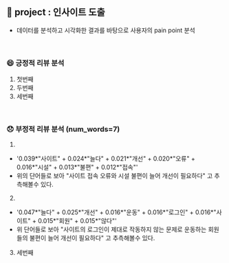 ## 📃 project : 인사이트 도출
- 데이터를 분석하고 시각화한 결과를 바탕으로 사용자의 pain point 분석
<br>

### 😄 긍정적 리뷰 분석
1) 첫번째
2) 두번째
3) 세번째
<br>

### 😞 부정적 리뷰 분석 (num_words=7)
1) 
- '0.039*"사이트" + 0.024*"늘다" + 0.021*"개선" + 0.020*"오류" + 0.016*"시설" + 0.013*"불편" + 0.012*"접속"'
- 위의 단어들로 보아 "사이트 접속 오류와 시설 불편이 늘어 개선이 필요하다" 고 추측해볼수 있다. 

2) 
- '0.047*"늘다" + 0.025*"개선" + 0.016*"운동" + 0.016*"로그인" + 0.016*"사이트" + 0.015*"회원" + 0.015*"않다"'
- 위 단어들로 보아 "사이트의 로그인이 제대로 작동하지 않는 문제로 운동하는 회원들의 불편이 늘어 개선이 필요하다" 고 추측해볼수 있다.

3) 세번째 
